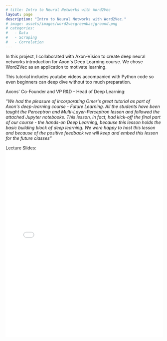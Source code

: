 ```yaml
---
# title: Intro to Neural Networks with Word2Vec
layout: page
description: "Intro to Neural Networks with Word2Vec."
# image: assets/images/word2vecgreenbacjground.png
# categories:
#   - Data
#   - Scraping
#   - Correlation
---
```


In this project, I collaborated with Axon-Vision to create deep neural networks introduction for Axon's Deep Learning course. We chose Word2Vec as an application to motivate learning.

This tutorial includes youtube videos accompanied with Python code so even beginners can deep dive without too much preparation.

Axons' Co-Founder and VP R&D - Head of Deep Learning:

_"We had the pleasure of incorporating Omer's great tutorial as part of Axon's deep-learning course - Future Learning. All the students have been taught the Perceptron and Multi-Layer-Perceptron lesson and followed the attached Jupyter notebooks. This lesson, in fact, had kick-off the final part of our course - the hands-on Deep Learning, because this lesson holds the basic building block of deep learning. We were happy to host this lesson and because of the positive feedback we will keep and embed this lesson for the future classes"_

Lecture Slides:
<embed src="../_site/assets/images/CS156___Final_Project.pdf" type="application/pdf" width="100%" height="600px" />
